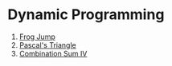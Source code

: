 # Dynamic Programming

1. [Frog Jump](frog_jump.py)
2. [Pascal's Triangle](pascal_triangle.py)
3. [Combination Sum IV](combination_sum_iv.py)
